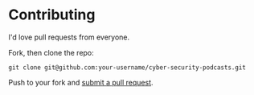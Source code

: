# Contributing

I'd love pull requests from everyone. 

Fork, then clone the repo:

    git clone git@github.com:your-username/cyber-security-podcasts.git

Push to your fork and [submit a pull request][pr].

[pr]: https://github.com/ruuti/cyber-security-podcasts/compare/